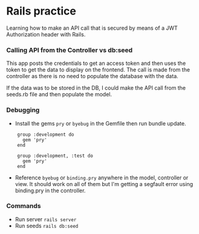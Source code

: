 # Rails practice

Learning how to make an API call that is secured by means of a JWT Authorization header with Rails.

### Calling API from the Controller vs db:seed
This app posts the credentials to get an access token and then uses the token to get the data to display on the frontend. The call is made from the controller as there is no need to populate the database with the data. 

If the data was to be stored in the DB, I could make the API call from the seeds.rb file and then populate the model.

### Debugging
- Install the gems `pry` or `byebug` in the Gemfile then run bundle update.  

```
    group :development do
      gem 'pry'
    end
```
```
    group :development, :test do
      gem 'pry'
    end
```

- Reference `byebug` or `binding.pry` anywhere in the model, controller or view. It should work on all of them but I'm getting a segfault error using binding.pry in the controller.

### Commands

- Run server `rails server`
- Run seeds `rails db:seed`
